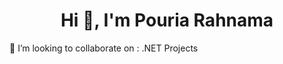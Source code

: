 <h1 align="center">Hi 👋, I'm Pouria Rahnama </h1>

👯 I’m looking to collaborate on : .NET Projects

